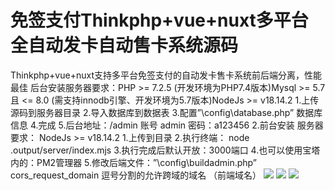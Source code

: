 # 免签支付Thinkphp+vue+nuxt多平台全自动发卡自动售卡系统源码

Thinkphp+vue+nuxt支持多平台免签支付的自动发卡售卡系统前后端分离，性能最佳
后台安装服务器要求：PHP >= 7.2.5 (开发环境为PHP7.4版本)Mysql >= 5.7 且 <= 8.0 (需支持innodb引擎、开发环境为5.7版本)NodeJs >= v18.14.2
1.上传源码到服务器目录
2.导入数据库到数据表
3.配置”\config\database.php” 数据库信息
4.完成
5.后台地址：/admin 账号 admin 密码：a123456
2.前台安装
服务器要求：
NodeJs >= v18.14.2
1.上传到目录
2.执行终端： node .output/server/index.mjs
3.执行完成后默认开放：3000端口
4.也可以使用宝塔内的：PM2管理器
5.修改后端文件：”\config\buildadmin.php” cors\_request\_domain 逗号分割的允许跨域的域名 （前端域名）
[![](https://wukongymw.com/wp-content/uploads/2023/04/1681389455-294d0d8efe807f2.png)](https://wukongymw.com/wp-content/uploads/2023/04/1681389455-294d0d8efe807f2.png)
[![](https://wukongymw.com/wp-content/uploads/2023/04/1681389454-15ee5deb0f58523.png)](https://wukongymw.com/wp-content/uploads/2023/04/1681389454-15ee5deb0f58523.png)
[![](https://wukongymw.com/wp-content/uploads/2023/04/1681389453-462bfc81bd359ef.png)](https://wukongymw.com/wp-content/uploads/2023/04/1681389453-462bfc81bd359ef.png)